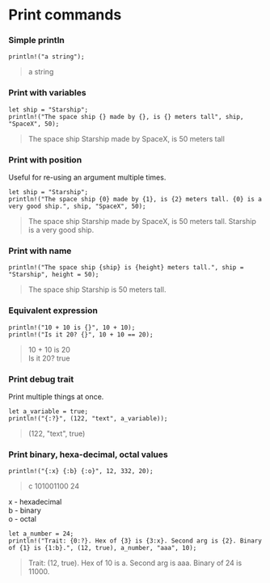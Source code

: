 # Print commands
### Simple println
```
println!("a string");
```
> a string
### Print with variables
```
let ship = "Starship";
println!("The space ship {} made by {}, is {} meters tall", ship, "SpaceX", 50);
```
> The space ship Starship made by SpaceX, is 50 meters tall
### Print with position
Useful for re-using an argument multiple times.
```
let ship = "Starship";
println!("The space ship {0} made by {1}, is {2} meters tall. {0} is a very good ship.", ship, "SpaceX", 50);
```
> The space ship Starship made by SpaceX, is 50 meters tall. Starship is a very good ship.
### Print with name
```
println!("The space ship {ship} is {height} meters tall.", ship = "Starship", height = 50);
```
> The space ship Starship is 50 meters tall.
### Equivalent expression
```
println!("10 + 10 is {}", 10 + 10);
println!("Is it 20? {}", 10 + 10 == 20);
```
> 10 + 10 is 20  
> Is it 20? true  
### Print debug trait
Print multiple things at once.
```
let a_variable = true;
println!("{:?}", (122, "text", a_variable));
```
> (122, "text", true)
### Print binary, hexa-decimal, octal values
```
println!("{:x} {:b} {:o}", 12, 332, 20);
```
> c 101001100 24

x - hexadecimal  
b - binary  
o - octal  
```
let a_number = 24;
println!("Trait: {0:?}. Hex of {3} is {3:x}. Second arg is {2}. Binary of {1} is {1:b}.", (12, true), a_number, "aaa", 10);
```
> Trait: (12, true). Hex of 10 is a. Second arg is aaa. Binary of 24 is 11000.
